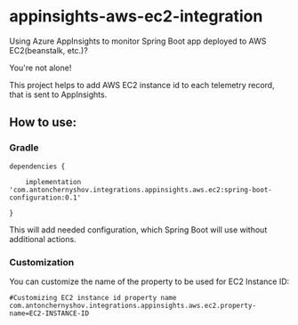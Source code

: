 # appinsights-aws-ec2-integration
Using Azure AppInsights to monitor Spring Boot app deployed to AWS EC2(beanstalk, etc.)?

You're not alone!

This project helps to add AWS EC2 instance id to each telemetry record, that is sent to AppInsights.


## How to use:

### Gradle 
```
dependencies {

    implementation 'com.antonchernyshov.integrations.appinsights.aws.ec2:spring-boot-configuration:0.1'    
    
}
```

This will add needed configuration, which Spring Boot will use without additional actions.

### Customization

You can customize the name of the property to be used for EC2 Instance ID:

``` properties
#Customizing EC2 instance id property name
com.antonchernyshov.integrations.appinsights.aws.ec2.property-name=EC2-INSTANCE-ID
```
